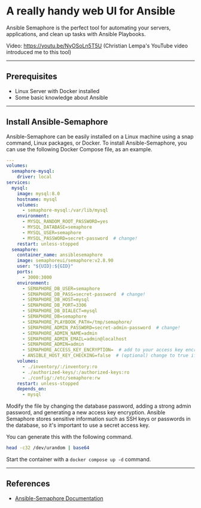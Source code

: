 # A really handy web UI for Ansible 

Ansible Semaphore is the perfect tool for automating your servers, applications, and clean up tasks with Ansible Playbooks.

Video: https://youtu.be/NyOSoLn5T5U (Christian Lempa's YouTube video introduced me to this tool)

---
## Prerequisites

- Linux Server with Docker installed
- Some basic knowledge about Ansible

---
## Install Ansible-Semaphore

Ansible-Semaphore can be easily installed on a Linux machine using a snap command, Linux packages, or Docker. To install Ansible-Semaphore, you can use the following Docker Compose file, as an example.

```yaml
---
volumes:
  semaphore-mysql:
    driver: local
services:
  mysql:
    image: mysql:8.0
    hostname: mysql
    volumes:
      - semaphore-mysql:/var/lib/mysql
    environment:
      - MYSQL_RANDOM_ROOT_PASSWORD=yes
      - MYSQL_DATABASE=semaphore
      - MYSQL_USER=semaphore
      - MYSQL_PASSWORD=secret-password  # change!
    restart: unless-stopped
  semaphore:
    container_name: ansiblesemaphore
    image: semaphoreui/semaphore:v2.8.90
    user: "${UID}:${GID}"
    ports:
      - 3000:3000
    environment:
      - SEMAPHORE_DB_USER=semaphore
      - SEMAPHORE_DB_PASS=secret-password  # change!
      - SEMAPHORE_DB_HOST=mysql
      - SEMAPHORE_DB_PORT=3306
      - SEMAPHORE_DB_DIALECT=mysql
      - SEMAPHORE_DB=semaphore
      - SEMAPHORE_PLAYBOOK_PATH=/tmp/semaphore/
      - SEMAPHORE_ADMIN_PASSWORD=secret-admin-password  # change!
      - SEMAPHORE_ADMIN_NAME=admin
      - SEMAPHORE_ADMIN_EMAIL=admin@localhost
      - SEMAPHORE_ADMIN=admin
      - SEMAPHORE_ACCESS_KEY_ENCRYPTION=  # add to your access key encryption !
      - ANSIBLE_HOST_KEY_CHECKING=false  # (optional) change to true if you want to enable host key checking
    volumes:
      - ./inventory/:/inventory:ro
      - ./authorized-keys/:/authorized-keys:ro
      - ./config/:/etc/semaphore:rw
    restart: unless-stopped
    depends_on:
      - mysql
```

Modify the file by changing the database password, adding a strong admin password, and generating a new access key encryption. Ansible Semaphore stores sensitive information such as SSH keys or passwords in the database, so it's important to use a secret access key. 

You can generate this with the following command.

```sh
head -c32 /dev/urandom | base64
```

Start the container with a `docker compose up -d` command.

---
## References

- [Ansible-Semaphore Documentation](https://docs.ansible-semaphore.com)
